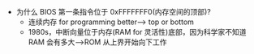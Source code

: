 - 为什么 BIOS 第一条指令位于 0xFFFFFFF0(内存空间的顶部)?
  - 连续内存 for programming better—> top or bottom
  - 1980s，中断向量位于内存(RAM for 灵活性)底部，因为科学家不知道 RAM 会有多大—>ROM 从上界开始向下工作
